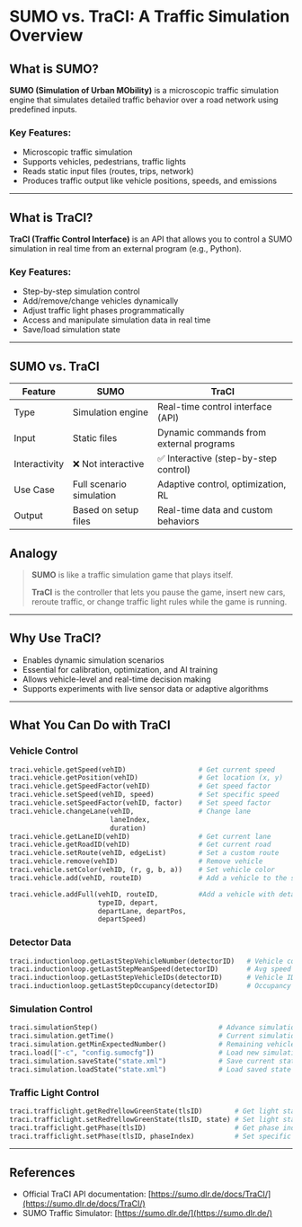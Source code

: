 # SUMO vs. TraCI: A Traffic Simulation Overview

## What is SUMO?

**SUMO (Simulation of Urban MObility)** is a microscopic traffic simulation engine that simulates detailed traffic behavior over a road network using predefined inputs.

### Key Features:

- Microscopic traffic simulation  
- Supports vehicles, pedestrians, traffic lights  
- Reads static input files (routes, trips, network)  
- Produces traffic output like vehicle positions, speeds, and emissions  

---

## What is TraCI?

**TraCI (Traffic Control Interface)** is an API that allows you to control a SUMO simulation in real time from an external program (e.g., Python).

### Key Features:

- Step-by-step simulation control  
- Add/remove/change vehicles dynamically  
- Adjust traffic light phases programmatically  
- Access and manipulate simulation data in real time  
- Save/load simulation state  

---

## SUMO vs. TraCI

| Feature       | **SUMO**                 | **TraCI**                               |
| ------------- | ------------------------ | --------------------------------------- |
| Type          | Simulation engine        | Real-time control interface (API)       |
| Input         | Static files             | Dynamic commands from external programs |
| Interactivity | ❌ Not interactive        | ✅ Interactive (step-by-step control)    |
| Use Case      | Full scenario simulation | Adaptive control, optimization, RL      |
| Output        | Based on setup files     | Real-time data and custom behaviors     |

## Analogy

> **SUMO** is like a traffic simulation game that plays itself.  
>  
> **TraCI** is the controller that lets you pause the game, insert new cars, reroute traffic, or change traffic light rules while the game is running.  

---

## Why Use TraCI?

- Enables dynamic simulation scenarios  
- Essential for calibration, optimization, and AI training  
- Allows vehicle-level and real-time decision making  
- Supports experiments with live sensor data or adaptive algorithms  

---

## What You Can Do with TraCI

### Vehicle Control

```python
traci.vehicle.getSpeed(vehID)                  # Get current speed
traci.vehicle.getPosition(vehID)               # Get location (x, y)
traci.vehicle.getSpeedFactor(vehID)            # Get speed factor
traci.vehicle.setSpeed(vehID, speed)           # Set specific speed
traci.vehicle.setSpeedFactor(vehID, factor)    # Set speed factor
traci.vehicle.changeLane(vehID,                # Change lane
                         laneIndex,
                         duration)             
traci.vehicle.getLaneID(vehID)                 # Get current lane
traci.vehicle.getRoadID(vehID)                 # Get current road
traci.vehicle.setRoute(vehID, edgeList)        # Set a custom route
traci.vehicle.remove(vehID)                    # Remove vehicle
traci.vehicle.setColor(vehID, (r, g, b, a))    # Set vehicle color
traci.vehicle.add(vehID, routeID)              # Add a vehicle to the simulation

traci.vehicle.addFull(vehID, routeID,          #Add a vehicle with detailed parameters
                      typeID, depart,
                      departLane, departPos,
                      departSpeed)              
```


### Detector Data

```python
traci.inductionloop.getLastStepVehicleNumber(detectorID)   # Vehicle count
traci.inductionloop.getLastStepMeanSpeed(detectorID)       # Avg speed
traci.inductionloop.getLastStepVehicleIDs(detectorID)      # Vehicle IDs
traci.inductionloop.getLastStepOccupancy(detectorID)       # Occupancy
```

### Simulation Control

```python
traci.simulationStep()                              # Advance simulation step  
traci.simulation.getTime()                          # Current simulation time  
traci.simulation.getMinExpectedNumber()             # Remaining vehicles  
traci.load(["-c", "config.sumocfg"])                # Load new simulation  
traci.simulation.saveState("state.xml")             # Save current state  
traci.simulation.loadState("state.xml")             # Load saved state  

```

### Traffic Light Control

```python
traci.trafficlight.getRedYellowGreenState(tlsID)        # Get light state
traci.trafficlight.setRedYellowGreenState(tlsID, state) # Set light state
traci.trafficlight.getPhase(tlsID)                      # Get phase index
traci.trafficlight.setPhase(tlsID, phaseIndex)          # Set specific phase
```

---

## References

- Official TraCI API documentation: [https://sumo.dlr.de/docs/TraCI/](https://sumo.dlr.de/docs/TraCI/)
- SUMO Traffic Simulator: [https://sumo.dlr.de/](https://sumo.dlr.de/)

